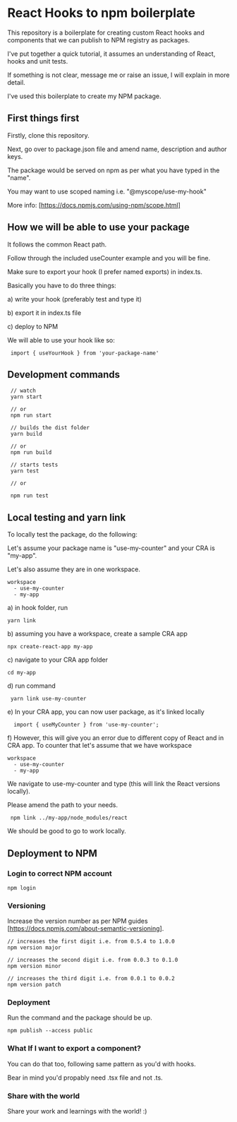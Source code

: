 # React Hooks to npm boilerplate

This repository is a boilerplate for creating custom React hooks and components that we can publish to NPM registry as packages.

I've put together a quick tutorial, it assumes an understanding of React, hooks and unit tests.

If something is not clear, message me or raise an issue, I will explain in more detail.

I've used this boilerplate to create my NPM package.

## First things first

Firstly, clone this repository. 

Next, go over to package.json file and amend name, description and author keys.

The package would be served on npm as per what you have typed in the "name".

You may want to use scoped naming i.e. "@myscope/use-my-hook"

More info: [https://docs.npmjs.com/using-npm/scope.html]

## How we will be able to use your package

It follows the common React path.

Follow through the included useCounter example and you will be fine.

Make sure to export your hook (I prefer named exports) in index.ts.

Basically you have to do three things:

a) write your hook (preferably test and type it)

b) export it in index.ts file

c) deploy to NPM

We will able to use your hook like so:

```
 import { useYourHook } from 'your-package-name'
```

## Development commands

```
 // watch
 yarn start

 // or
 npm run start
```

```
 // builds the dist folder
 yarn build

 // or
 npm run build
```

```
 // starts tests
 yarn test

 // or

 npm run test
```

## Local testing and yarn link

To locally test the package, do the following:

Let's assume your package name is "use-my-counter" and your CRA is "my-app".

Let's also assume they are in one workspace.

```
workspace
  - use-my-counter
  - my-app
```

a) in hook folder, run
```
yarn link
```
b) assuming you have a workspace, create a sample CRA app 
```
npx create-react-app my-app
```
c) navigate to your CRA app folder
```
cd my-app
```
d) run command
```
 yarn link use-my-counter
```
e)  In your CRA app, you can now user package, as it's linked locally 
```
  import { useMyCounter } from 'use-my-counter';
```

f) However, this will give you an error due to different copy of React and in CRA app. 
   To counter that let's assume that we have workspace
```
workspace
  - use-my-counter
  - my-app
```
  We navigate to use-my-counter and type (this will link the React versions locally). 
  
  Please amend the path to your needs.
  ```
   npm link ../my-app/node_modules/react
  ```
  We should be good to go to work locally. 

## Deployment to NPM

### Login to correct NPM account

```
npm login
```

### Versioning

Increase the version number as per NPM guides [https://docs.npmjs.com/about-semantic-versioning].

```
// increases the first digit i.e. from 0.5.4 to 1.0.0
npm version major

// increases the second digit i.e. from 0.0.3 to 0.1.0
npm version minor

// increases the third digit i.e. from 0.0.1 to 0.0.2
npm version patch
```

### Deployment

Run the command and the package should be up.

```
npm publish --access public
```

### What If I want to export a component? 

You can do that too, following same pattern as you'd with hooks.

Bear in mind you'd propably need .tsx file and not .ts.

### Share with the world

Share your work and learnings with the world! :)
